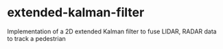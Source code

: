 # extended-kalman-filter
Implementation of a 2D extended Kalman filter to fuse LIDAR, RADAR data to track a pedestrian

